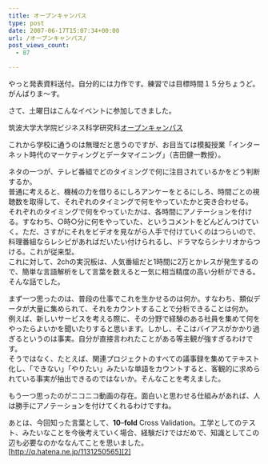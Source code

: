 ```yaml
---
title: オープンキャンパス
type: post
date: 2007-06-17T15:07:34+00:00
url: /オープンキャンパス/
post_views_count:
  - 87

---
```

やっと発表資料送付。自分的には力作です。練習では目標時間１５分ちょうど。がんばりま～す。

さて、土曜日はこんなイベントに参加してきました。

筑波大学大学院ビジネス科学研究科[オープンキャンパス][1]

これから学校に通うのは無理だと思うのですが、お目当ては模擬授業「インターネット時代のマーケティングとデータマイニング」（吉田健一教授）。

ネタの一つが、テレビ番組でどのタイミングで何に注目されているかをどう判断するか。  
普通に考えると、機械の力を借りるにしろアンケーをとるにしろ、時間ごとの視聴数を取得して、それぞれのタイミングで何をやっていたかと突き合わせる。  
それぞれのタイミングで何をやっていたかは、各時間にアノテーションを付ける。すなわち、○時○分に何をやっていた、というコメントをどんどんつけていく。ただ、さすがにそれをビデオを見ながら人手で付けていくのはつらいので、料理番組ならレシピがあればだいたい付けられるし、ドラマならシナリオからつける。これが従来型。  
これに対して、2chの実況板は、人気番組だと1時間に2万とかレスが発生するので、簡単な言語解析をして言葉を数えると一気に相当精度の高い分析ができる。そんな話でした。

まず一つ思ったのは、普段の仕事でこれを生かせるのは何か。すなわち、類似データが大量に集められて、それをカウントすることで分析できることは何か。  
例えば、新しいサービスを考える際に、その分野で経験のある社員を集めて何をやったらよいかを聞いたりすると思います。しかし、そこはバイアスがかかり過ぎるというのは事実。自分が直接言われたことがある等主観が強すぎるわけです。  
そうではなく、たとえば、関連プロジェクトのすべての議事録を集めてテキスト化し、「できない」「やりたい」みたいな単語をカウントすると、客観的に求められている事実が抽出できるのではないか。そんなことを考えました。

もう一つ思ったのがニコニコ動画の存在。面白いと思わせる仕組みがあれば、人は勝手にアノテーションを付けてくれるわけですね。

あとは、今回知った言葉として、**10**&#8211;**fold** Cross Validation。工学としてのテスト、みたいなことを今後考えていく場合、経験だけではだめで、知識としてこの辺も必要なのかななんてことを思いました。  
[http://q.hatena.ne.jp/1131250565][2]

 [1]: http://www.office.otsuka.tsukuba.ac.jp/kouhou/H19opencampus-index.html
 [2]: http://q.hatena.ne.jp/1131250565 "http://q.hatena.ne.jp/1131250565"